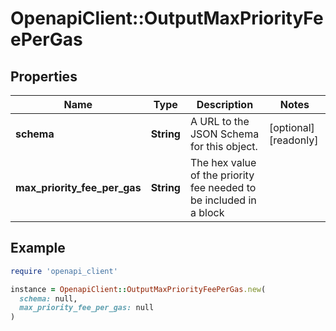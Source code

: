 # OpenapiClient::OutputMaxPriorityFeePerGas

## Properties

| Name | Type | Description | Notes |
| ---- | ---- | ----------- | ----- |
| **schema** | **String** | A URL to the JSON Schema for this object. | [optional][readonly] |
| **max_priority_fee_per_gas** | **String** | The hex value of the priority fee needed to be included in a block |  |

## Example

```ruby
require 'openapi_client'

instance = OpenapiClient::OutputMaxPriorityFeePerGas.new(
  schema: null,
  max_priority_fee_per_gas: null
)
```

